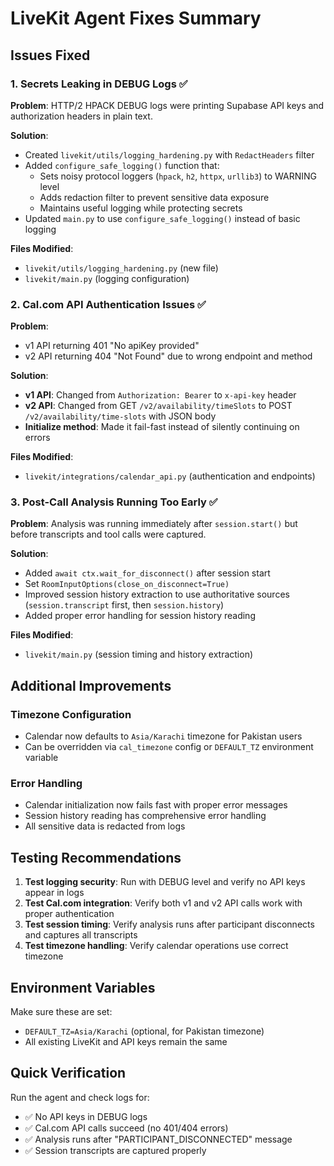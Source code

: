 # LiveKit Agent Fixes Summary

## Issues Fixed

### 1. **Secrets Leaking in DEBUG Logs** ✅

**Problem**: HTTP/2 HPACK DEBUG logs were printing Supabase API keys and authorization headers in plain text.

**Solution**: 
- Created `livekit/utils/logging_hardening.py` with `RedactHeaders` filter
- Added `configure_safe_logging()` function that:
  - Sets noisy protocol loggers (`hpack`, `h2`, `httpx`, `urllib3`) to WARNING level
  - Adds redaction filter to prevent sensitive data exposure
  - Maintains useful logging while protecting secrets
- Updated `main.py` to use `configure_safe_logging()` instead of basic logging

**Files Modified**:
- `livekit/utils/logging_hardening.py` (new file)
- `livekit/main.py` (logging configuration)

### 2. **Cal.com API Authentication Issues** ✅

**Problem**: 
- v1 API returning 401 "No apiKey provided" 
- v2 API returning 404 "Not Found" due to wrong endpoint and method

**Solution**:
- **v1 API**: Changed from `Authorization: Bearer` to `x-api-key` header
- **v2 API**: Changed from GET `/v2/availability/timeSlots` to POST `/v2/availability/time-slots` with JSON body
- **Initialize method**: Made it fail-fast instead of silently continuing on errors

**Files Modified**:
- `livekit/integrations/calendar_api.py` (authentication and endpoints)

### 3. **Post-Call Analysis Running Too Early** ✅

**Problem**: Analysis was running immediately after `session.start()` but before transcripts and tool calls were captured.

**Solution**:
- Added `await ctx.wait_for_disconnect()` after session start
- Set `RoomInputOptions(close_on_disconnect=True)` 
- Improved session history extraction to use authoritative sources (`session.transcript` first, then `session.history`)
- Added proper error handling for session history reading

**Files Modified**:
- `livekit/main.py` (session timing and history extraction)

## Additional Improvements

### Timezone Configuration
- Calendar now defaults to `Asia/Karachi` timezone for Pakistan users
- Can be overridden via `cal_timezone` config or `DEFAULT_TZ` environment variable

### Error Handling
- Calendar initialization now fails fast with proper error messages
- Session history reading has comprehensive error handling
- All sensitive data is redacted from logs

## Testing Recommendations

1. **Test logging security**: Run with DEBUG level and verify no API keys appear in logs
2. **Test Cal.com integration**: Verify both v1 and v2 API calls work with proper authentication
3. **Test session timing**: Verify analysis runs after participant disconnects and captures all transcripts
4. **Test timezone handling**: Verify calendar operations use correct timezone

## Environment Variables

Make sure these are set:
- `DEFAULT_TZ=Asia/Karachi` (optional, for Pakistan timezone)
- All existing LiveKit and API keys remain the same

## Quick Verification

Run the agent and check logs for:
- ✅ No API keys in DEBUG logs
- ✅ Cal.com API calls succeed (no 401/404 errors)
- ✅ Analysis runs after "PARTICIPANT_DISCONNECTED" message
- ✅ Session transcripts are captured properly
